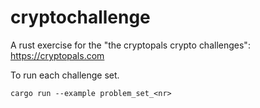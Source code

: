 # cryptochallenge
A rust exercise for the "the cryptopals crypto challenges": https://cryptopals.com

To run each challenge set.

```shell
cargo run --example problem_set_<nr>
```
